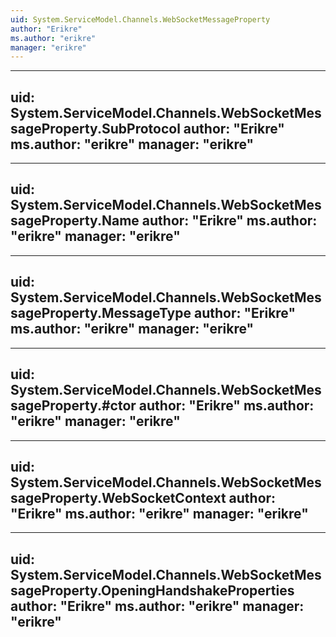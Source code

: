 ```yaml
---
uid: System.ServiceModel.Channels.WebSocketMessageProperty
author: "Erikre"
ms.author: "erikre"
manager: "erikre"
---
```


---
uid: System.ServiceModel.Channels.WebSocketMessageProperty.SubProtocol
author: "Erikre"
ms.author: "erikre"
manager: "erikre"
---

---
uid: System.ServiceModel.Channels.WebSocketMessageProperty.Name
author: "Erikre"
ms.author: "erikre"
manager: "erikre"
---

---
uid: System.ServiceModel.Channels.WebSocketMessageProperty.MessageType
author: "Erikre"
ms.author: "erikre"
manager: "erikre"
---

---
uid: System.ServiceModel.Channels.WebSocketMessageProperty.#ctor
author: "Erikre"
ms.author: "erikre"
manager: "erikre"
---

---
uid: System.ServiceModel.Channels.WebSocketMessageProperty.WebSocketContext
author: "Erikre"
ms.author: "erikre"
manager: "erikre"
---

---
uid: System.ServiceModel.Channels.WebSocketMessageProperty.OpeningHandshakeProperties
author: "Erikre"
ms.author: "erikre"
manager: "erikre"
---
